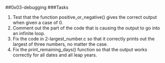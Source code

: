 ##0x03-debugging
###Tasks
1. Test that the function positive_or_negative() gives the correct output when given a case of 0.
2. Comment out the part of the code that is causing the output to go into an infinite loop.
3. Fix the code in 2-largest_number.c so that it correctly prints out the largest of three numbers, no matter the case.
4. Fix the print_remaining_days() function so that the output works correctly for all dates and all leap years.

